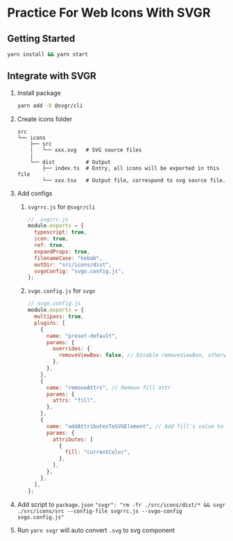 # Practice For Web Icons With SVGR

## Getting Started

```bash
yarn install && yarn start
```

## Integrate with SVGR

1.  Install package

    ```bash
    yarn add -D @svgr/cli
    ```

2.  Create icons folder

    ```
    src
    └── icons
        ├── src
        |   └── xxx.svg   # SVG source files
        |
        └── dist          # Output
            ├── index.ts  # Entry, all icons will be exported in this file
            └── xxx.tsx   # Output file, correspond to svg source file.
    ```

3.  Add configs

    1.  `svgrrc.js` for `@svgr/cli`

        ```js
        // .svgrrc.js
        module.exports = {
          typescript: true,
          icon: true,
          ref: true,
          expandProps: true,
          filenameCase: "kebab",
          outDir: "src/icons/dist",
          svgoConfig: "svgo.config.js",
        };
        ```

    2.  `svgo.config.js` for `svgo`

        ```js
        // svgo.config.js
        module.exports = {
          multipass: true,
          plugins: [
            {
              name: "preset-default",
              params: {
                overrides: {
                  removeViewBox: false, // Disable removeViewBox, otherwise it might get incorrect performance as change svg's size.
                },
              },
            },
            {
              name: "removeAttrs", // Remove fill attr
              params: {
                attrs: "fill",
              },
            },
            {
              name: "addAttributesToSVGElement", // Add fill's value to be currentColor so we can change svg's color through style.color/class.color
              params: {
                attributes: [
                  {
                    fill: "currentColor",
                  },
                ],
              },
            },
          ],
        };
        ```

4.  Add script to `package.json`
    `"svgr": "rm -fr ./src/icons/dist/* && svgr ./src/icons/src --config-file svgrrc.js --svgo-config svgo.config.js"`

5.  Run `yarn svgr` will auto convert `.svg` to svg component
